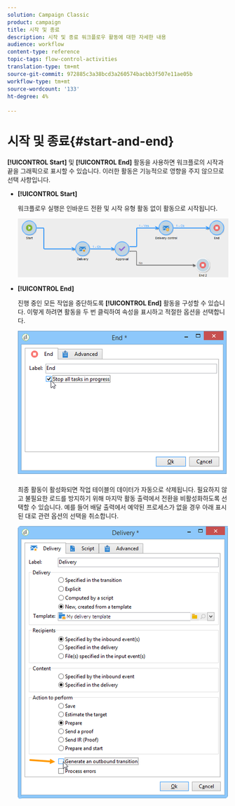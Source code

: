 ```yaml
---
solution: Campaign Classic
product: campaign
title: 시작 및 종료
description: 시작 및 종료 워크플로우 활동에 대한 자세한 내용
audience: workflow
content-type: reference
topic-tags: flow-control-activities
translation-type: tm+mt
source-git-commit: 972885c3a38bcd3a260574bacbb3f507e11ae05b
workflow-type: tm+mt
source-wordcount: '133'
ht-degree: 4%

---
```



# 시작 및 종료{#start-and-end}

**[!UICONTROL Start]** 및 **[!UICONTROL End]** 활동을 사용하면 워크플로의 시작과 끝을 그래픽으로 표시할 수 있습니다. 이러한 활동은 기능적으로 영향을 주지 않으므로 선택 사항입니다.

* **[!UICONTROL Start]**

   워크플로우 실행은 인바운드 전환 및 시작 유형 활동 없이 활동으로 시작됩니다.

   ![](assets/s_user_segmentation_start_stop.png)

* **[!UICONTROL End]**

   진행 중인 모든 작업을 중단하도록 **[!UICONTROL End]** 활동을 구성할 수 있습니다. 이렇게 하려면 활동을 두 번 클릭하여 속성을 표시하고 적절한 옵션을 선택합니다.

   ![](assets/s_user_segmentation_end.png)

   최종 활동이 활성화되면 작업 테이블의 데이터가 자동으로 삭제됩니다. 필요하지 않고 불필요한 로드를 방지하기 위해 마지막 활동 출력에서 전환을 비활성화하도록 선택할 수 있습니다. 예를 들어 배달 출력에서 예약된 프로세스가 없을 경우 아래 표시된 대로 관련 옵션의 선택을 취소합니다.

   ![](assets/s_advuser_delivery_option_no_output.png)

